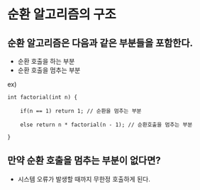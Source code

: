 # 순환 알고리즘의 구조

## 순환 알고리즘은 다음과 같은 부분들을 포함한다.

- 순환 호출을 하는 부분
- 순환 호출을 멈추는 부분

ex) 

    int factorial(int n) {

        if(n == 1) return 1; // 순환을 멈추는 부분

        else return n * factorial(n - 1); // 순환호출을 멈추는 부분

    }


## 만약 순환 호출을 멈추는 부분이 없다면?

- 시스템 오류가 발생할 때까지 무한정 호출하게 된다.
